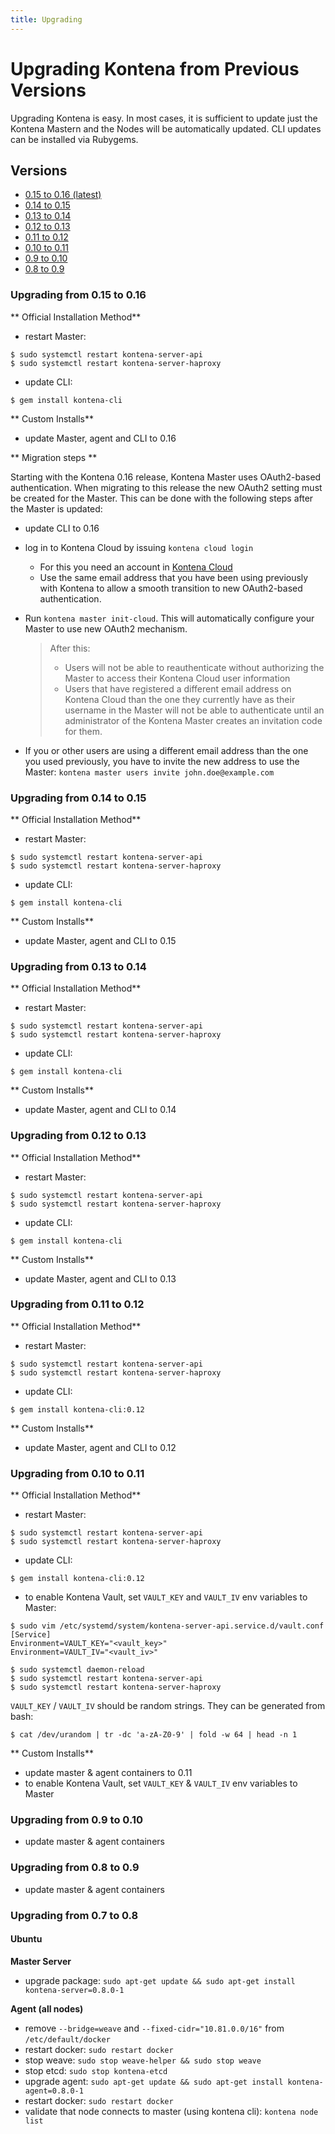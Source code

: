 ```yaml
---
title: Upgrading
---
```


# Upgrading Kontena from Previous Versions

Upgrading Kontena is easy. In most cases, it is sufficient to update just the Kontena Mastern
and the Nodes will be automatically updated. CLI updates
can be installed via Rubygems.

## Versions

* [0.15 to 0.16 (latest)](upgrading#upgrading-from-0-15-to-0-16)
* [0.14 to 0.15](upgrading#upgrading-from-0-14-to-0-15)
* [0.13 to 0.14](upgrading#upgrading-from-0-13-to-0-14)
* [0.12 to 0.13](upgrading#upgrading-from-0-12-to-0-13)
* [0.11 to 0.12](upgrading#upgrading-from-0-11-to-0-12)
* [0.10 to 0.11](upgrading#upgrading-from-0-10-to-0-11)
* [0.9 to 0.10](upgrading#upgrading-from-0-9-to-0-10)
* [0.8 to 0.9](upgrading#upgrading-from-0-8-to-9)

### Upgrading from 0.15 to 0.16

** Official Installation Method**

- restart Master:

```
$ sudo systemctl restart kontena-server-api
$ sudo systemctl restart kontena-server-haproxy
```

- update CLI:

```
$ gem install kontena-cli
```

** Custom Installs**
- update Master, agent and CLI to 0.16

** Migration steps **

Starting with the Kontena 0.16 release, Kontena Master uses OAuth2-based authentication. When migrating to this release the new OAuth2 setting must be created for the Master. This can be done with the following steps after the Master is updated:
- update CLI to 0.16
- log in to Kontena Cloud by issuing `kontena cloud login`
  - For this you need an account in [Kontena Cloud](https://cloud.kontena.io)
  - Use the same email address that you have been using previously with Kontena to allow a smooth transition to new OAuth2-based authentication.
- Run `kontena master init-cloud`. This will automatically configure your Master to use new OAuth2 mechanism.
  > After this:
  > * Users will not be able to reauthenticate without authorizing the
  > Master to access their Kontena Cloud user information
  > * Users that have registered a different email address on Kontena
  > Cloud than the one they currently have as their username in the
  > Master will not be able to authenticate until an administrator
  > of the Kontena Master creates an invitation code for them.

- If you or other users are using a different email address than the one you used previously, you have to invite the new address to use the Master:
  `kontena master users invite john.doe@example.com`


### Upgrading from 0.14 to 0.15

** Official Installation Method**

- restart Master:

```
$ sudo systemctl restart kontena-server-api
$ sudo systemctl restart kontena-server-haproxy
```

- update CLI:

```
$ gem install kontena-cli
```

** Custom Installs**
- update Master, agent and CLI to 0.15

### Upgrading from 0.13 to 0.14

** Official Installation Method**

- restart Master:

```
$ sudo systemctl restart kontena-server-api
$ sudo systemctl restart kontena-server-haproxy
```

- update CLI:

```
$ gem install kontena-cli
```

** Custom Installs**
- update Master, agent and CLI to 0.14


### Upgrading from 0.12 to 0.13

** Official Installation Method**

- restart Master:

```
$ sudo systemctl restart kontena-server-api
$ sudo systemctl restart kontena-server-haproxy
```

- update CLI:

```
$ gem install kontena-cli
```

** Custom Installs**
- update Master, agent and CLI to 0.13

### Upgrading from 0.11 to 0.12

** Official Installation Method**

- restart Master:

```
$ sudo systemctl restart kontena-server-api
$ sudo systemctl restart kontena-server-haproxy
```

- update CLI:

```
$ gem install kontena-cli:0.12
```

** Custom Installs**
- update Master, agent and CLI to 0.12

### Upgrading from 0.10 to 0.11

** Official Installation Method**

- restart Master:

```
$ sudo systemctl restart kontena-server-api
$ sudo systemctl restart kontena-server-haproxy
```

- update CLI:

```
$ gem install kontena-cli:0.12
```

- to enable Kontena Vault, set `VAULT_KEY` and `VAULT_IV` env variables to Master:

```
$ sudo vim /etc/systemd/system/kontena-server-api.service.d/vault.conf
[Service]
Environment=VAULT_KEY="<vault_key>"
Environment=VAULT_IV="<vault_iv>"

$ sudo systemctl daemon-reload
$ sudo systemctl restart kontena-server-api
$ sudo systemctl restart kontena-server-haproxy
```

`VAULT_KEY` / `VAULT_IV` should be random strings. They can be generated from bash:

```
$ cat /dev/urandom | tr -dc 'a-zA-Z0-9' | fold -w 64 | head -n 1
```

** Custom Installs**
- update master & agent containers to 0.11
- to enable Kontena Vault, set `VAULT_KEY` & `VAULT_IV` env variables to Master

### Upgrading from 0.9 to 0.10

- update master & agent containers

### Upgrading from 0.8 to 0.9

- update master & agent containers

### Upgrading from 0.7 to 0.8

#### Ubuntu

**Master Server**

- upgrade package: `sudo apt-get update && sudo apt-get install kontena-server=0.8.0-1`

**Agent (all nodes)**

- remove `--bridge=weave` and `--fixed-cidr="10.81.0.0/16"` from `/etc/default/docker`
- restart docker: `sudo restart docker`
- stop weave: `sudo stop weave-helper && sudo stop weave`
- stop etcd: `sudo stop kontena-etcd`
- upgrade agent: `sudo apt-get update && sudo apt-get install kontena-agent=0.8.0-1`
- restart docker: `sudo restart docker`
- validate that node connects to master (using kontena cli): `kontena node list`
